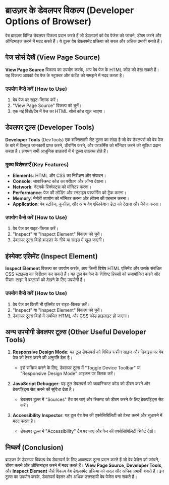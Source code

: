# ब्राउज़र के डेवलपर विकल्प (Developer Options of Browser)

वेब ब्राउज़र विभिन्न डेवलपर विकल्प प्रदान करते हैं जो डेवलपर्स को वेब पेजेस को जांचने, डीबग करने और ऑप्टिमाइज़ करने में मदद करते हैं। ये टूल्स वेब डेवलपमेंट प्रक्रिया को सरल और अधिक प्रभावी बनाते हैं।

## पेज सोर्स देखें (View Page Source)

**View Page Source** विकल्प का उपयोग करके, आप वेब पेज के HTML कोड को देख सकते हैं। यह विकल्प आपको वेब पेज के स्ट्रक्चर और कंटेंट को समझने में मदद करता है।

### उपयोग कैसे करें (How to Use)

1. वेब पेज पर राइट-क्लिक करें।
2. "View Page Source" विकल्प को चुनें।
3. एक नई विंडो/टैब में पेज का HTML सोर्स कोड खुल जाएगा।

## डेवलपर टूल्स (Developer Tools)

**Developer Tools** (DevTools) एक शक्तिशाली सेट टूल्स का संग्रह है जो वेब डेवलपर्स को वेब पेज के बारे में विस्तृत जानकारी प्राप्त करने, डीबगिंग करने, और परफॉर्मेंस को मॉनिटर करने की सुविधा प्रदान करता है। लगभग सभी आधुनिक ब्राउज़रों में ये टूल्स उपलब्ध होते हैं।

### मुख्य विशेषताएँ (Key Features)

- **Elements**: HTML और CSS का निरीक्षण और संपादन।
- **Console**: जावास्क्रिप्ट कोड का परीक्षण और लॉग्स देखना।
- **Network**: नेटवर्क रिक्वेस्ट्स को मॉनिटर करना।
- **Performance**: पेज की लोडिंग और रनटाइम परफॉर्मेंस को ट्रैक करना।
- **Memory**: मेमोरी उपयोग को मॉनिटर करना और लीक्स की पहचान करना।
- **Application**: वेब स्टोरेज, कूकीज़, और अन्य वेब एप्लिकेशन डेटा को देखना और मैनेज करना।

### उपयोग कैसे करें (How to Use)

1. वेब पेज पर राइट-क्लिक करें।
2. "Inspect" या "Inspect Element" विकल्प को चुनें।
3. डेवलपर टूल्स विंडो ब्राउज़र के नीचे या साइड में खुल जाएगी।

## इंस्पेक्ट एलिमेंट (Inspect Element)

**Inspect Element** विकल्प का उपयोग करके, आप किसी विशेष HTML एलिमेंट और उसके संबंधित CSS स्टाइल्स का निरीक्षण कर सकते हैं। यह टूल वेब पेज के विशिष्ट हिस्सों को समायोजित करने और रीयल-टाइम में बदलावों को देखने के लिए उपयोगी है।

### उपयोग कैसे करें (How to Use)

1. वेब पेज पर किसी भी एलिमेंट पर राइट-क्लिक करें।
2. "Inspect" या "Inspect Element" विकल्प को चुनें।
3. डेवलपर टूल्स विंडो में संबंधित HTML और CSS कोड हाइलाइट हो जाएगा।

## अन्य उपयोगी डेवलपर टूल्स (Other Useful Developer Tools)

1. **Responsive Design Mode**: यह टूल डेवलपर्स को विभिन्न स्क्रीन साइज और डिवाइस पर वेब पेज को टेस्ट करने की अनुमति देता है।
   - इसे सक्रिय करने के लिए, डेवलपर टूल्स में "Toggle Device Toolbar" या "Responsive Design Mode" आइकन पर क्लिक करें।

2. **JavaScript Debugger**: यह टूल डेवलपर्स को जावास्क्रिप्ट कोड को डीबग करने और ब्रेकपॉइंट्स सेट करने की सुविधा देता है।
   - डेवलपर टूल्स में "Sources" टैब पर जाएं और स्क्रिप्ट को डीबग करने के लिए ब्रेकपॉइंट्स सेट करें।

3. **Accessibility Inspector**: यह टूल वेब पेज की एक्सेसिबिलिटी को टेस्ट करने और सुधारने में मदद करता है।
   - डेवलपर टूल्स में "Accessibility" टैब पर जाएं और पेज की एक्सेसिबिलिटी रिपोर्ट देखें।

## निष्कर्ष (Conclusion)

ब्राउज़र के डेवलपर विकल्प वेब डेवलपर्स के लिए आवश्यक टूल्स प्रदान करते हैं जो वेब पेजेस को जांचने, डीबग करने और ऑप्टिमाइज़ करने में मदद करते हैं। **View Page Source**, **Developer Tools**, और **Inspect Element** जैसे विकल्प वेब डेवलपमेंट प्रक्रिया को सरल और अधिक प्रभावी बनाते हैं। इन टूल्स का उपयोग करके, डेवलपर्स बेहतर और अधिक उत्तरदायी वेब पेजेस बना सकते हैं।
